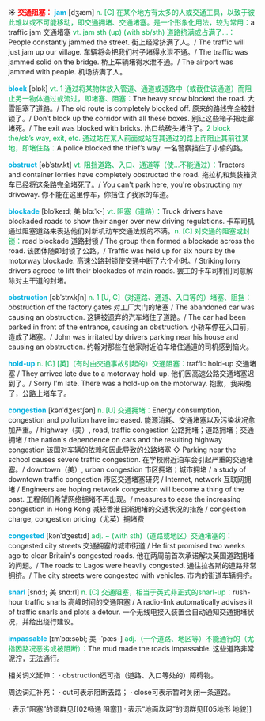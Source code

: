 ☀ <font color="red">**交通阻塞：**</font>
<font color="sky blue">**jam**</font> [dӡæm] 
<font color="#00b050">n. [C] 在某个地方有太多的人或交通工具，以致于彼此难以或不可能移动，即交通拥堵、交通堵塞。是一个形象化用法，较为常用：</font>a traffic jam 交通堵塞 <font color="#00b050">vt. jam sth (up) (with sb/sth) 道路挤满或占满了…：</font>People constantly jammed the street. 街上经常挤满了人。/ The traffic will just jam up our village. 车辆将会把我们村子堵得水泄不通。/ The traffic was jammed solid on the bridge. 桥上车辆堵得水泄不通。/ The airport was jammed with people. 机场挤满了人。

<font color="sky blue">**block**</font> [blɒk] 
<font color="#00b050">vt. 1 通过将某物体放入管道、通道或道路中（或截住该通道）而阻止另一物体通过或流过，即堵塞、阻塞：</font>The heavy snow blocked the road. 大雪阻塞了道路。/ The old route is completely blocked off. 原来的路线完全被封锁了。/ Don’t block up the corridor with all these boxes. 别让这些箱子把走廊堵死。/ The exit was blocked with bricks. 出口给砖头堵住了。<font color="#00b050">2 block the/sb’s way, exit, etc. 通过站在某人前面或站在其通过的路上而阻止其前往某地，即堵住路：</font>A police blocked the thief’s way. 一名警察挡住了小偷的路。

<font color="sky blue">**obstruct**</font> [əbˈstrʌkt] 
<font color="#00b050">vt. 阻挡道路、入口、通道等（使…不能通过）：</font>Tractors and container lorries have completely obstructed the road. 拖拉机和集装箱货车已经将这条路完全堵死了。/ You can't park here, you're obstructing my driveway. 你不能在这里停车，你挡住了我家的车道。
           
<font color="sky blue">**blockade**</font> [blɒˈkeɪd; 美 blɑ:ˈk-]
<font color="#00b050">vt. 阻塞（道路）：</font>Truck drivers have blockaded roads to show their anger over new driving regulations. 卡车司机通过阻塞道路来表达他们对新机动车交通法规的不满。<font color="#00b050">n. [C] 对交通的阻塞或封锁：</font>road blockade 道路封锁 / The group then formed a blockade across the road. 该团体随即封锁了公路。/ Traffic was held up for six hours by the motorway blockade. 高速公路封锁使交通中断了六个小时。/ Striking lorry drivers agreed to lift their blockades of main roads. 罢工的卡车司机们同意解除对主干道的封堵。
        
<font color="sky blue">**obstruction**</font> [əbˈstrʌkʃn]
<font color="#00b050">n. 1 [U, C]（对道路、通道、入口等的）堵塞、阻挡：</font>obstruction of the factory gates 对工厂大门的堵塞 / The abandoned car was causing an obstruction. 这辆被遗弃的汽车堵住了道路。/ The car had been parked in front of the entrance, causing an obstruction. 小轿车停在入口前，造成了堵塞。/ John was irritated by drivers parking near his house and causing an obstruction. 约翰对那些在他家附近泊车堵住通道的司机感到恼火。

<font color="sky blue">**hold-up**</font>
<font color="#00b050">n. [C] [英]（有时由交通事故引起的）交通阻塞：</font>traffic hold-up 交通堵塞 / They arrived late due to a motorway hold-up. 他们因高速公路交通堵塞迟到了。/ Sorry I'm late. There was a hold-up on the motorway. 抱歉，我来晚了，公路上堵车了。           

<font color="sky blue">**congestion**</font> [kənˈdʒestʃən]
<font color="#00b050">n. [U] 交通拥堵：</font>Energy consumption, congestion and pollution have increased. 能源消耗、交通堵塞以及污染状况愈加严重。/ highway（美）, road, traffic congestion 公路拥堵；道路拥堵；交通拥堵 / the nation's dependence on cars and the resulting highway congestion 该国对车辆的依赖和因此导致的公路堵塞 ◇ Parking near the school causes severe traffic congestion. 在学校附近泊车会引起严重的交通堵塞。/ downtown（美）, urban congestion 市区拥堵；城市拥堵 / a study of downtown traffic congestion 市区交通堵塞研究 / Internet, network 互联网拥堵 / Engineers are hoping network congestion will become a thing of the past. 工程师们希望网络拥堵不再出现。/ measures to ease the increasing congestion in Hong Kong 减轻香港日渐拥堵的交通状况的措施 / congestion charge, congestion pricing（尤英）拥堵费           
           
<font color="sky blue">**congested**</font> [kənˈdʒestɪd]
<font color="#00b050">adj. ~ (with sth)（道路或地区）交通堵塞的：</font>congested city streets 交通拥塞的城市街道 / He first promised two weeks ago to clear Britain's congested roads. 他在两周前首次承诺解决英国道路拥堵的问题。/ The roads to Lagos were heavily congested. 通往拉各斯的道路非常拥挤。/ The city streets were congested with vehicles. 市内的街道车辆拥挤。

<font color="sky blue">**snarl**</font> [snɑ:l; 美 snɑ:rl]
<font color="#00b050">n. [C] 交通阻塞，相当于英式非正式的snarl-up：</font>rush-hour traffic snarls 高峰时间的交通阻塞 / A radio-link automatically advises it of traffic snarls and plots a detour. 一个无线电接入装置会自动通知交通拥堵状况，并给出绕行建议。
         
<font color="sky blue">**impassable**</font> [ɪmˈpɑ:səbl; 美 -ˈpæs-]
<font color="#00b050">adj.（一个道路、地区等）不能通行的（尤指因路况恶劣或被阻断）：</font>The mud made the roads impassable. 这些道路非常泥泞，无法通行。

相关词义延伸：
· obstruction还可指（道路、入口等处的）障碍物。

周边词汇补充：
· cut可表示阻断去路；
· close可表示暂时关闭一条道路。

· 表示“阻塞”的词群见[[02畅通 阻塞]]
· 表示“地面坎坷”的词群见[[05地形 地貌]]
